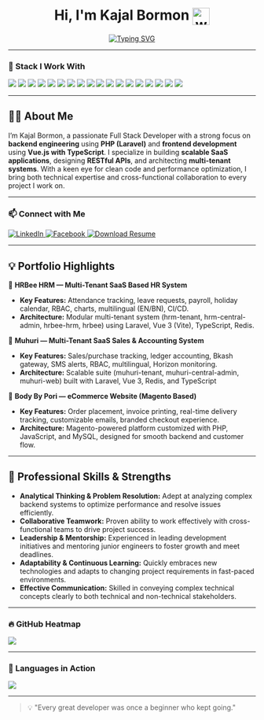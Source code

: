 <h1 align="center">
  Hi, I'm Kajal Bormon
  <img src="https://media.giphy.com/media/hvRJCLFzcasrR4ia7z/giphy.gif" width="35px" style="vertical-align: middle;" alt="waving hand" />
</h1>


<div align="center">
  
[![Typing SVG](https://readme-typing-svg.demolab.com?font=Fira+Code&duration=3000&pause=1200&color=1E90FF&center=true&vCenter=true&width=750&lines=Experienced+PHP+%26+Laravel+Backend+Engineer;Specialized+in+SaaS+Architecture+%26+API+Development;Skilled+in+Designing+Scalable+Multi-Tenant+Applications;Proficient+in+Vue.js+Frontend+Development+with+TypeScript)](https://github.com/DenverCoder1/readme-typing-svg)

</div>


---

### 🧰 Stack I Work With

<p align="left">
  <!-- Core Languages -->
  <img src="https://img.shields.io/badge/PHP-777BB4?style=for-the-badge&logo=php&logoColor=white" />
  <img src="https://img.shields.io/badge/Laravel-F72C1F?style=for-the-badge&logo=laravel&logoColor=white" />
  <img src="https://img.shields.io/badge/Vue.js-42B883?style=for-the-badge&logo=vue.js&logoColor=white" />
  <img src="https://img.shields.io/badge/JavaScript-F7DF1E?style=for-the-badge&logo=javascript&logoColor=black" />
  <img src="https://img.shields.io/badge/TypeScript-007ACC?style=for-the-badge&logo=typescript&logoColor=white" />
  <img src="https://img.shields.io/badge/HTML5-E34F26?style=for-the-badge&logo=html5&logoColor=white" />
  <img src="https://img.shields.io/badge/CSS3-1572B6?style=for-the-badge&logo=css3&logoColor=white" />

  <!-- Frameworks & Libraries -->
  <img src="https://img.shields.io/badge/jQuery-0769AD?style=for-the-badge&logo=jquery&logoColor=white" />
  <img src="https://img.shields.io/badge/Ajax-005571?style=for-the-badge&logo=fastapi&logoColor=white" />
  <img src="https://img.shields.io/badge/Bootstrap-7952B3?style=for-the-badge&logo=bootstrap&logoColor=white" />
  <img src="https://img.shields.io/badge/Tailwind_CSS-38B2AC?style=for-the-badge&logo=tailwind-css&logoColor=white" />

  <!-- Tools & Platforms -->
  <img src="https://img.shields.io/badge/MySQL-005C84?style=for-the-badge&logo=mysql&logoColor=white" />
  <img src="https://img.shields.io/badge/Redis-DC382D?style=for-the-badge&logo=redis&logoColor=white" />
  <img src="https://img.shields.io/badge/Docker-2496ED?style=for-the-badge&logo=docker&logoColor=white" />
  <img src="https://img.shields.io/badge/Bitbucket-0052CC?style=for-the-badge&logo=bitbucket&logoColor=white" />
  <img src="https://img.shields.io/badge/Jira-0052CC?style=for-the-badge&logo=jira&logoColor=white" />

  <img src="https://img.shields.io/badge/WordPress-21759B?style=for-the-badge&logo=wordpress&logoColor=white" />
  <img src="https://img.shields.io/badge/Wix-000?style=for-the-badge&logo=wix&logoColor=white" />

</p>

---

## 👨‍💻 About Me

I’m Kajal Bormon, a passionate Full Stack Developer with a strong focus on **backend engineering** using **PHP (Laravel)** and **frontend development** using **Vue.js with TypeScript**.  I specialize in building **scalable SaaS applications**, designing **RESTful APIs**, and architecting **multi-tenant systems**.  With a keen eye for clean code and performance optimization, I bring both technical expertise and cross-functional collaboration to every project I work on.

---

### 📫 Connect with Me

<p align="">
 <a href="https://www.linkedin.com/in/kajalbormon/" target="_blank">
    <img src="https://img.shields.io/badge/LinkedIn-0077B5?style=for-the-badge&logo=linkedin&logoColor=white" alt="LinkedIn" />
  </a>
  
  <a href="https://www.facebook.com/kajalbormon123" target="_blank">
    <img src="https://img.shields.io/badge/Facebook-1877F2?style=for-the-badge&logo=facebook&logoColor=white" alt="Facebook" />
  </a>
  
  <a href="https://github.com/your-username/your-repo/raw/main/assets/Kajal_Bormon_Resume.pdf" target="_blank">
    <img src="https://img.shields.io/badge/Resume-FF6F61?style=for-the-badge&logo=adobeacrobat&logoColor=white" alt="Download Resume" />
  </a>
</p>

---

## 💡 Portfolio Highlights


🔹 **HRBee HRM — Multi-Tenant SaaS Based HR System**  
<ul> 
  <li><strong>Key Features:</strong> Attendance tracking, leave requests, payroll, holiday calendar, RBAC, charts, multilingual (EN/BN), CI/CD.</li>
  <li><strong>Architecture:</strong> Modular multi-tenant system (hrm-tenant, hrm-central-admin, hrbee-hrm, hrbee) using Laravel, Vue 3 (Vite), TypeScript, Redis.</li>
</ul>

🔹 **Muhuri — Multi-Tenant SaaS Sales & Accounting System**  
<ul> 
  <li><strong>Key Features:</strong> Sales/purchase tracking, ledger accounting, Bkash gateway, SMS alerts, RBAC, multilingual, Horizon monitoring.</li>
  <li><strong>Architecture:</strong> Scalable suite (muhuri-tenant, muhuri-central-admin, muhuri-web) built with Laravel, Vue 3, Redis, and TypeScript</li>
</ul>

🔹 **Body By Pori — eCommerce Website (Magento Based)**  
<ul> 
  <li><strong>Key Features:</strong> Order placement, invoice printing, real-time delivery tracking, customizable emails, branded checkout experience.</li>
  <li><strong>Architecture:</strong> Magento-powered platform customized with PHP, JavaScript, and MySQL, designed for smooth backend and customer flow.</li>
</ul>

---


## 🌟 Professional Skills & Strengths

- **Analytical Thinking & Problem Resolution:** Adept at analyzing complex backend systems to optimize performance and resolve issues efficiently.  
- **Collaborative Teamwork:** Proven ability to work effectively with cross-functional teams to drive project success.  
- **Leadership & Mentorship:** Experienced in leading development initiatives and mentoring junior engineers to foster growth and meet deadlines.  
- **Adaptability & Continuous Learning:** Quickly embraces new technologies and adapts to changing project requirements in fast-paced environments.  
- **Effective Communication:** Skilled in conveying complex technical concepts clearly to both technical and non-technical stakeholders.  

---

### 🔥 GitHub Heatmap

<p align="">
  <img src="https://github-readme-stats.vercel.app/api?username=KajalBormon&show_icons=true&theme=radical" />
</p>

---

### 🚀 Languages in Action

<p align="">
  <img src="https://github-readme-stats.vercel.app/api/top-langs/?username=KajalBormon&layout=compact&theme=radical" />
</p>

---


> 💡 "Every great developer was once a beginner who kept going."
